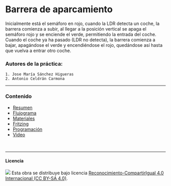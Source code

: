 # Barrera de aparcamiento

Inicialmente está el semáforo en rojo, cuando la LDR detecta un coche, la barrera comienza a subir, al llegar a la posición vertical se apaga el semáforo rojo y se enciende el verde, permitiendo la entrada del coche. Cuando el coche ya ha pasado (LDR no detecta), la barrera comienza a bajar, apagándose el verde y encendiéndose el rojo, quedándose así hasta que vuelva a entrar otro coche.

### Autores de la práctica:
    1. Jose María Sánchez Higueras
    2. Antonio Celdrán Carmona

<hr>

### Contenido

- [Resumen](Resumen.pdf)
- [Flujograma](Flujograma.jpg)
- [Materiales](Materiales.pdf)
- [Fritzing](Fritzing.fzz)
- [Programación](Programación.sb2)
- [Video](Video.mp4)


<br>


***

#### Licencia

<img src="http://i.creativecommons.org/l/by-sa/4.0/88x31.png" /> Esta obra se distribuye bajo licencia [Reconocimiento-CompartirIgual 4.0 Internacional (CC BY-SA 4.0)](https://creativecommons.org/licenses/by-sa/4.0/deed.es_ES).
